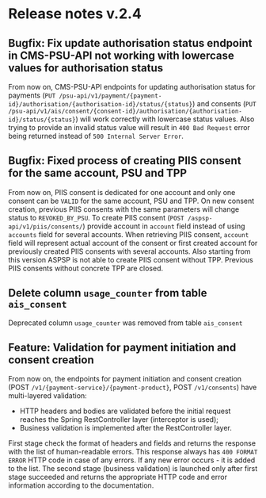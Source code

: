 # Release notes v.2.4

## Bugfix: Fix update authorisation status endpoint in CMS-PSU-API not working with lowercase values for authorisation status
From now on, CMS-PSU-API endpoints for updating authorisation status for payments 
(`PUT /psu-api/v1/payment/{payment-id}/authorisation/{authorisation-id}/status/{status}`) and consents 
(`PUT /psu-api/v1/ais/consent/{consent-id}/authorisation/{authorisation-id}/status/{status}`) will work correctly with
lowercase status values. Also trying to provide an invalid status value will result in `400 Bad Request` error being 
returned instead of `500 Internal Server Error`.

## Bugfix: Fixed process of creating PIIS consent for the same account, PSU and TPP
From now on, PIIS consent is dedicated for one account and only one consent can be `VALID` for the same account, PSU and TPP.
On new consent creation, previous PIIS consents with the same parameters will change status to `REVOKED_BY_PSU`.
To create PIIS consent (`POST /aspsp-api/v1/piis/consents/`) provide account in `account` field instead of using `accounts` field for several accounts.
When retrieving PIIS consent, `account` field will represent actual account of the consent or first created account for previously created PIIS consents with several accounts.
Also starting from this version ASPSP is not able to create PIIS consent without TPP. Previous PIIS consents without concrete TPP are closed.

## Delete column `usage_counter` from table `ais_consent`
Deprecated column `usage_counter` was removed from table `ais_consent`

## Feature: Validation for payment initiation and consent creation
From now on, the endpoints for payment initiation and consent creation
(POST `/v1/{payment-service}/{payment-product}`, POST `/v1/consents`) have multi-layered validation:
- HTTP headers and bodies are validated before the initial request reaches the Spring RestController layer (interceptor is used);
- Business validation is implemented after the RestController layer.

First stage check the format of headers and fields and returns the response with the list of human-readable errors.
This response always has `400 FORMAT ERROR` HTTP code in case of any errors. If any new error occurs - it is added to
the list. The second stage (business validation) is launched only after first stage succeeded and returns the appropriate
HTTP code and error information according to the documentation. 

